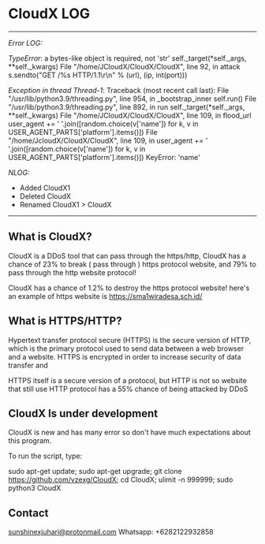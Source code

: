 # CloudX LOG
---------------------
*Error LOG:*

*TypeError*: a bytes-like object is required, not 'str'
    self._target(*self._args, **self._kwargs)
  File "/home/JCloudX/CloudX/CloudX", line 92, in attack
    s.sendto("GET /%s HTTP/1.1\r\n" % (url), (ip, int(port)))

*Exception in thread Thread-1*:
Traceback (most recent call last):
  File "/usr/lib/python3.9/threading.py", line 954, in _bootstrap_inner
    self.run()
  File "/usr/lib/python3.9/threading.py", line 892, in run
    self._target(*self._args, **self._kwargs)
  File "/home/JCloudX/CloudX/CloudX", line 109, in flood_url
    user_agent += ' '.join([random.choice(v['name']) for k, v in USER_AGENT_PARTS['platform'].items()])
  File "/home/JcloudX/CloudX/CloudX", line 109, in <listcomp>
    user_agent += ' '.join([random.choice(v['name']) for k, v in USER_AGENT_PARTS['platform'].items()])
KeyError: 'name'

*NLOG:*

+ Added CloudX1
+ Deleted CloudX
+ Renamed CloudX1 > CloudX

-----------------------

## What is CloudX?
CloudX is a DDoS tool that can pass through the https/http, CloudX has a chance of 23% to break ( pass through ) https protocol website, and 79% to pass through the http website protocol!

CloudX has a chance of 1.2% to destroy the https protocol website! here's an example of https website is https://sma1wiradesa.sch.id/

## What is HTTPS/HTTP?
Hypertext transfer protocol secure (HTTPS) is the secure version of HTTP, which is the primary protocol used to send data between a web browser and a website. HTTPS is encrypted in order to increase security of data transfer and 

HTTPS itself is a secure version of a protocol, but HTTP is not so website that still use HTTP protocol has a 55% chance of being attacked by DDoS

## CloudX Is under development 
CloudX is new and has many error so don't have much expectations about this program.

To run the script, type:

sudo apt-get update; sudo apt-get upgrade; git clone https://github.com/vzexg/CloudX; cd CloudX; ulimit -n 999999; sudo python3 CloudX

## Contact
sunshinexjuhari@protonmail.com
Whatsapp: +6282122932858

